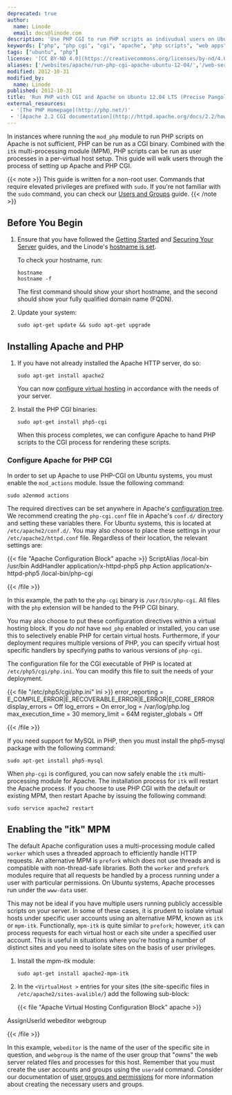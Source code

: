 ```yaml
---
deprecated: true
author:
  name: Linode
  email: docs@linode.com
description: 'Use PHP CGI to run PHP scripts as indivudual users on Ubuntu 12.04.'
keywords: ["php", "php cgi", "cgi", "apache", "php scripts", "web apps", "web applications"]
tags: ["ubuntu", "php"]
license: '[CC BY-ND 4.0](https://creativecommons.org/licenses/by-nd/4.0)'
aliases: ['/websites/apache/run-php-cgi-apache-ubuntu-12-04/','/web-servers/apache/php-cgi/ubuntu-12-04-precise-pangolin/','/websites/apache/run-php-applications-under-cgi-with-apache-on-ubuntu-12-04-lts-precise-pangolin/']
modified: 2012-10-31
modified_by:
  name: Linode
published: 2012-10-31
title: 'Run PHP with CGI and Apache on Ubuntu 12.04 LTS (Precise Pangolin)'
external_resources:
 - '[The PHP Homepage](http://php.net/)'
 - '[Apache 2.2 CGI documentation](http://httpd.apache.org/docs/2.2/howto/cgi.html)'
---
```


In instances where running the `mod_php` module to run PHP scripts on Apache is not sufficient, PHP can be run as a CGI binary. Combined with the `itk` multi-processing module (MPM), PHP scripts can be run as user processes in a per-virtual host setup. This guide will walk users through the process of setting up Apache and PHP CGI.

{{< note >}}
This guide is written for a non-root user. Commands that require elevated privileges are prefixed with `sudo`. If you're not familiar with the `sudo` command, you can check our [Users and Groups](/docs/tools-reference/linux-users-and-groups/) guide.
{{< /note >}}

## Before You Begin

1.  Ensure that you have followed the [Getting Started](/docs/getting-started/) and [Securing Your Server](/docs/security/securing-your-server/) guides, and the Linode's [hostname is set](/docs/getting-started/#setting-the-hostname).

    To check your hostname, run:

        hostname
        hostname -f

    The first command should show your short hostname, and the second should show your fully qualified domain name (FQDN).

2.  Update your system:

        sudo apt-get update && sudo apt-get upgrade

## Installing Apache and PHP

1.  If you have not already installed the Apache HTTP server, do so:

        sudo apt-get install apache2

    You can now [configure virtual hosting](/docs/web-servers/apache/apache-web-server-ubuntu-12-04/#configure-virtual-hosting) in accordance with the needs of your server.

2.  Install the PHP CGI binaries:

        sudo apt-get install php5-cgi

    When this process completes, we can configure Apache to hand PHP scripts to the CGI process for rendering these scripts.

### Configure Apache for PHP CGI

In order to set up Apache to use PHP-CGI on Ubuntu systems, you must enable the `mod_actions` module. Issue the following command:

    sudo a2enmod actions

The required directives can be set anywhere in Apache's [configuration tree](/docs/web-servers/apache-tips-and-tricks/apache-configuration-basics/). We recommend creating the `php-cgi.conf` file in Apache's `conf.d/` directory and setting these variables there. For Ubuntu systems, this is located at `/etc/apache2/conf.d/`. You may also choose to place these settings in your `/etc/apache2/httpd.conf` file. Regardless of their location, the relevant settings are:

{{< file "Apache Configuration Block" apache >}}
ScriptAlias /local-bin /usr/bin
AddHandler application/x-httpd-php5 php
Action application/x-httpd-php5 /local-bin/php-cgi

{{< /file >}}


In this example, the path to the `php-cgi` binary is `/usr/bin/php-cgi`. All files with the `php` extension will be handed to the PHP CGI binary.

You may also choose to put these configuration directives within a virtual hosting block. If you *do not* have `mod_php` enabled or installed, you can use this to selectively enable PHP for certain virtual hosts. Furthermore, if your deployment requires multiple versions of PHP, you can specify virtual host specific handlers by specifying paths to various versions of `php-cgi`.

The configuration file for the CGI executable of PHP is located at `/etc/php5/cgi/php.ini`. You can modify this file to suit the needs of your deployment.

{{< file "/etc/php5/cgi/php.ini" ini >}}
error_reporting = E_COMPILE_ERROR|E_RECOVERABLE_ERROR|E_ERROR|E_CORE_ERROR
display_errors = Off
log_errors = On
error_log = /var/log/php.log
max_execution_time = 30
memory_limit = 64M
register_globals = Off

{{< /file >}}


If you need support for MySQL in PHP, then you must install the php5-mysql package with the following command:

    sudo apt-get install php5-mysql

When `php-cgi` is configured, you can now safely enable the `itk`  multi-processing module for Apache. The installation process for `itk` will restart the Apache process. If you choose to use PHP CGI with the default or existing MPM, then restart Apache by issuing the following command:

    sudo service apache2 restart

## Enabling the "itk" MPM

The default Apache configuration uses a multi-processing module called `worker` which uses a threaded approach to efficiently handle HTTP requests. An alternative MPM is `prefork` which does not use threads and is compatible with non-thread-safe libraries. Both the `worker` and `prefork` modules require that all requests be handled by a process running under a user with particular permissions. On Ubuntu systems, Apache processes run under the `www-data` user.

This may not be ideal if you have multiple users running publicly accessible scripts on your server. In some of these cases, it is prudent to isolate virtual hosts under specific user accounts using an alternative MPM, known as `itk` or `mpm-itk`. Functionally, `mpm-itk` is quite similar to `prefork`; however, `itk` can process requests for each virtual host or each site under a specified user account. This is useful in situations where you're hosting a number of distinct sites and you need to isolate sites on the basis of user privileges.

1.  Install the mpm-itk module:

        sudo apt-get install apache2-mpm-itk

2.  In the `<VirtualHost >` entries for your sites (the site-specific files in `/etc/apache2/sites-avalible/`) add the following sub-block:

    {{< file "Apache Virtual Hosting Configuration Block" apache >}}
<IfModule mpm_itk_module>
        AssignUserId webeditor webgroup
</IfModule>

{{< /file >}}


In this example, `webeditor` is the name of the user of the specific site in question, and `webgroup` is the name of the user group that "owns" the web server related files and processes for this host. Remember that you must create the user accounts and groups using the `useradd` command. Consider our documentation of [user groups and permissions](/docs/tools-reference/linux-users-and-groups/) for more information about creating the necessary users and groups.
